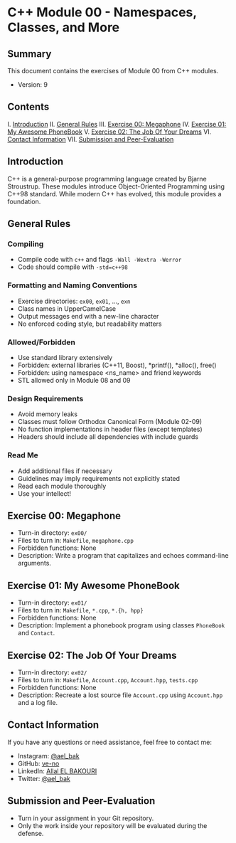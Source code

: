 # C++ Module 00 - Namespaces, Classes, and More

## Summary

This document contains the exercises of Module 00 from C++ modules.

- Version: 9

## Contents

I. [Introduction](#introduction)
II. [General Rules](#general-rules)
III. [Exercise 00: Megaphone](#exercise-00-megaphone)
IV. [Exercise 01: My Awesome PhoneBook](#exercise-01-my-awesome-phonebook)
V. [Exercise 02: The Job Of Your Dreams](#exercise-02-the-job-of-your-dreams)
VI. [Contact Information](#contact-information)
VII. [Submission and Peer-Evaluation](#submission-and-peer-evaluation)

## Introduction

C++ is a general-purpose programming language created by Bjarne Stroustrup. These modules introduce Object-Oriented Programming using C++98 standard. While modern C++ has evolved, this module provides a foundation.

## General Rules

### Compiling

- Compile code with `c++` and flags `-Wall -Wextra -Werror`
- Code should compile with `-std=c++98`

### Formatting and Naming Conventions

- Exercise directories: `ex00`, `ex01`, ..., `exn`
- Class names in UpperCamelCase
- Output messages end with a new-line character
- No enforced coding style, but readability matters

### Allowed/Forbidden

- Use standard library extensively
- Forbidden: external libraries (C++11, Boost), *printf(), *alloc(), free()
- Forbidden: using namespace <ns_name> and friend keywords
- STL allowed only in Module 08 and 09

### Design Requirements

- Avoid memory leaks
- Classes must follow Orthodox Canonical Form (Module 02-09)
- No function implementations in header files (except templates)
- Headers should include all dependencies with include guards

### Read Me

- Add additional files if necessary
- Guidelines may imply requirements not explicitly stated
- Read each module thoroughly
- Use your intellect!

## Exercise 00: Megaphone

- Turn-in directory: `ex00/`
- Files to turn in: `Makefile`, `megaphone.cpp`
- Forbidden functions: None
- Description: Write a program that capitalizes and echoes command-line arguments.

## Exercise 01: My Awesome PhoneBook

- Turn-in directory: `ex01/`
- Files to turn in: `Makefile`, `*.cpp`, `*.{h, hpp}`
- Forbidden functions: None
- Description: Implement a phonebook program using classes `PhoneBook` and `Contact`.

## Exercise 02: The Job Of Your Dreams

- Turn-in directory: `ex02/`
- Files to turn in: `Makefile`, `Account.cpp`, `Account.hpp`, `tests.cpp`
- Forbidden functions: None
- Description: Recreate a lost source file `Account.cpp` using `Account.hpp` and a log file.

## Contact Information

If you have any questions or need assistance, feel free to contact me:

- Instagram: [@ael_bak](https://www.instagram.com/ael_bak/)
- GitHub: [ve-no](https://github.com/ve-no)
- LinkedIn: [Allal EL BAKOURI](https://www.linkedin.com/in/allal-el-bakouri-ba3565205/)
- Twitter: [@ael_bak](https://twitter.com/ael_bak)

## Submission and Peer-Evaluation

- Turn in your assignment in your Git repository.
- Only the work inside your repository will be evaluated during the defense.

